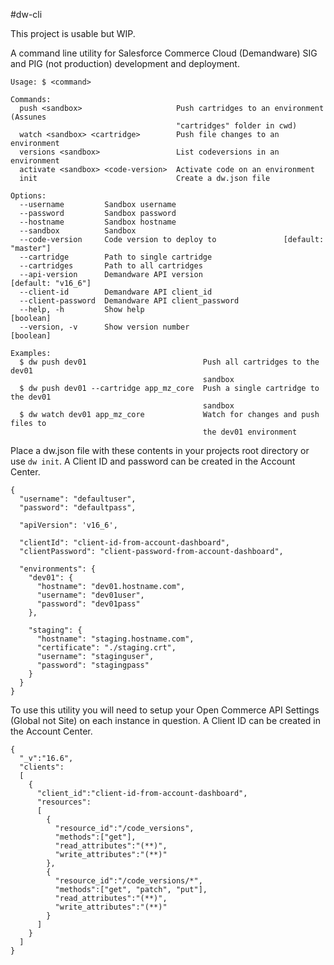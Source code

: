 #dw-cli

This project is usable but WIP.

A command line utility for Salesforce Commerce Cloud (Demandware) SIG and PIG (not production) development and deployment.

```
Usage: $ <command>

Commands:
  push <sandbox>                     Push cartridges to an environment (Assunes
                                     "cartridges" folder in cwd)
  watch <sandbox> <cartridge>        Push file changes to an environment
  versions <sandbox>                 List codeversions in an environment
  activate <sandbox> <code-version>  Activate code on an environment
  init                               Create a dw.json file

Options:
  --username         Sandbox username
  --password         Sandbox password
  --hostname         Sandbox hostname
  --sandbox          Sandbox
  --code-version     Code version to deploy to               [default: "master"]
  --cartridge        Path to single cartridge
  --cartridges       Path to all cartridges
  --api-version      Demandware API version                   [default: "v16_6"]
  --client-id        Demandware API client_id
  --client-password  Demandware API client_password
  --help, -h         Show help                                         [boolean]
  --version, -v      Show version number                               [boolean]

Examples:
  $ dw push dev01                          Push all cartridges to the dev01
                                           sandbox
  $ dw push dev01 --cartridge app_mz_core  Push a single cartridge to the dev01
                                           sandbox
  $ dw watch dev01 app_mz_core             Watch for changes and push files to
                                           the dev01 environment
```
Place a dw.json file with these contents in your projects root directory or use `dw init`.  A Client ID and password can be created in the Account Center.
```
{
  "username": "defaultuser",
  "password": "defaultpass",

  "apiVersion": 'v16_6',

  "clientId": "client-id-from-account-dashboard",
  "clientPassword": "client-password-from-account-dashboard",

  "environments": {
    "dev01": {
      "hostname": "dev01.hostname.com",
      "username": "dev01user",
      "password": "dev01pass"
    },

    "staging": {
      "hostname": "staging.hostname.com",
      "certificate": "./staging.crt",
      "username": "staginguser",
      "password": "stagingpass"
    }
  }
}
```

To use this utility you will need to setup your Open Commerce API Settings (Global not Site) on each instance in question.  A Client ID can be created in the Account Center.

```
{
  "_v":"16.6",
  "clients":
  [
    {
      "client_id":"client-id-from-account-dashboard",
      "resources":
      [
        {
          "resource_id":"/code_versions",
          "methods":["get"],
          "read_attributes":"(**)",
          "write_attributes":"(**)"
        },
        {
          "resource_id":"/code_versions/*",
          "methods":["get", "patch", "put"],
          "read_attributes":"(**)",
          "write_attributes":"(**)"
        }
      ]
    }
  ]
}
```
